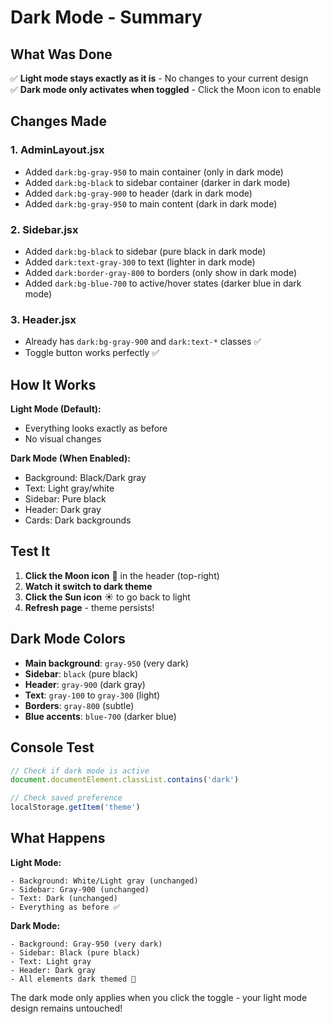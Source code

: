 # Dark Mode - Summary

## What Was Done

✅ **Light mode stays exactly as it is** - No changes to your current design  
✅ **Dark mode only activates when toggled** - Click the Moon icon to enable

## Changes Made

### 1. **AdminLayout.jsx**
- Added `dark:bg-gray-950` to main container (only in dark mode)
- Added `dark:bg-black` to sidebar container (darker in dark mode)
- Added `dark:bg-gray-900` to header (dark in dark mode)
- Added `dark:bg-gray-950` to main content (dark in dark mode)

### 2. **Sidebar.jsx**
- Added `dark:bg-black` to sidebar (pure black in dark mode)
- Added `dark:text-gray-300` to text (lighter in dark mode)
- Added `dark:border-gray-800` to borders (only show in dark mode)
- Added `dark:bg-blue-700` to active/hover states (darker blue in dark mode)

### 3. **Header.jsx**
- Already has `dark:bg-gray-900` and `dark:text-*` classes ✅
- Toggle button works perfectly ✅

## How It Works

**Light Mode (Default):**
- Everything looks exactly as before
- No visual changes

**Dark Mode (When Enabled):**
- Background: Black/Dark gray
- Text: Light gray/white
- Sidebar: Pure black
- Header: Dark gray
- Cards: Dark backgrounds

## Test It

1. **Click the Moon icon** 🌙 in the header (top-right)
2. **Watch it switch to dark theme**
3. **Click the Sun icon** ☀️ to go back to light
4. **Refresh page** - theme persists!

## Dark Mode Colors

- **Main background**: `gray-950` (very dark)
- **Sidebar**: `black` (pure black)
- **Header**: `gray-900` (dark gray)
- **Text**: `gray-100` to `gray-300` (light)
- **Borders**: `gray-800` (subtle)
- **Blue accents**: `blue-700` (darker blue)

## Console Test

```javascript
// Check if dark mode is active
document.documentElement.classList.contains('dark')

// Check saved preference
localStorage.getItem('theme')
```

## What Happens

**Light Mode:**
```
- Background: White/Light gray (unchanged)
- Sidebar: Gray-900 (unchanged)
- Text: Dark (unchanged)
- Everything as before ✅
```

**Dark Mode:**
```
- Background: Gray-950 (very dark)
- Sidebar: Black (pure black)
- Text: Light gray
- Header: Dark gray
- All elements dark themed 🌙
```

The dark mode only applies when you click the toggle - your light mode design remains untouched!
